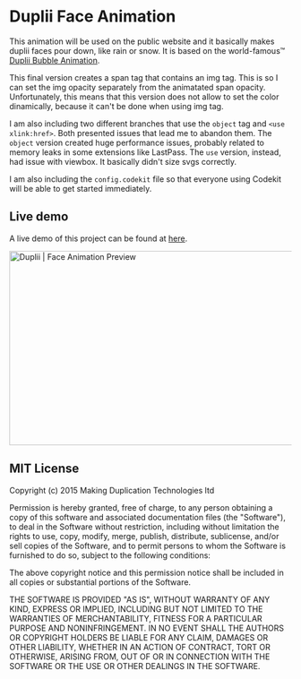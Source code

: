 # Duplii Face Animation

This animation will be used on the public website and it basically makes duplii faces pour down, like rain or snow. It is based on the world-famous™ [Duplii Bubble Animation](https://github.com/duplii/duplii-bubble).

This final version creates a span tag that contains an img tag. This is so I can set the img opacity separately from the animatated span opacity. Unfortunately, this means that this version does not allow to set the color dinamically, because it can't be done when using img tag.

I am also including two different branches that use the `object` tag and `<use xlink:href>`. Both presented issues that lead me to abandon them. The `object` version created huge performance issues, probably related to memory leaks in some extensions like LastPass. The `use` version, instead, had issue with viewbox. It basically didn't size svgs correctly.

I am also including the `config.codekit` file so that everyone using Codekit will be able to get started immediately.

## Live demo

A live demo of this project can be found at [here](http://duplii.github.io/duplii-face-animation/ "Duplii | We Make Duplication Happen").

<img src="http://duplii.github.io/duplii-face-animation/public/screenshot.png" width="856" height="347" alt="Duplii | Face Animation Preview" />

## MIT License

Copyright (c) 2015 Making Duplication Technologies ltd

Permission is hereby granted, free of charge, to any person obtaining a copy
of this software and associated documentation files (the "Software"), to deal
in the Software without restriction, including without limitation the rights
to use, copy, modify, merge, publish, distribute, sublicense, and/or sell
copies of the Software, and to permit persons to whom the Software is
furnished to do so, subject to the following conditions:

The above copyright notice and this permission notice shall be included in all
copies or substantial portions of the Software.

THE SOFTWARE IS PROVIDED "AS IS", WITHOUT WARRANTY OF ANY KIND, EXPRESS OR
IMPLIED, INCLUDING BUT NOT LIMITED TO THE WARRANTIES OF MERCHANTABILITY,
FITNESS FOR A PARTICULAR PURPOSE AND NONINFRINGEMENT. IN NO EVENT SHALL THE
AUTHORS OR COPYRIGHT HOLDERS BE LIABLE FOR ANY CLAIM, DAMAGES OR OTHER
LIABILITY, WHETHER IN AN ACTION OF CONTRACT, TORT OR OTHERWISE, ARISING FROM,
OUT OF OR IN CONNECTION WITH THE SOFTWARE OR THE USE OR OTHER DEALINGS IN THE
SOFTWARE.

